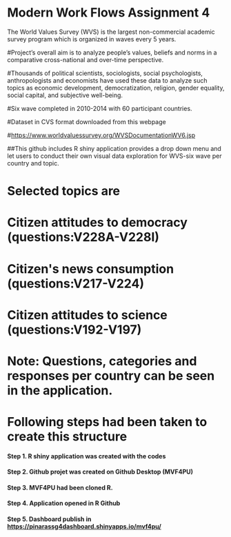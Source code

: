 
# Modern Work Flows Assignment 4

The World Values Survey (WVS) is the largest non-commercial academic survey program which is organized in waves every 5 years.

#Project’s overall aim is to analyze people’s values, beliefs and norms in a comparative cross-national and over-time perspective.

#Thousands of political scientists, sociologists, social psychologists, anthropologists and economists have used these data to analyze such topics as economic development, democratization, religion, gender equality, social capital, and subjective well-being. 

#Six wave completed in 2010-2014 with 60 participant countries.

#Dataset in CVS format downloaded from this webpage

#https://www.worldvaluessurvey.org/WVSDocumentationWV6.jsp


##This github includes R shiny application provides a drop down menu and let users to conduct their  own visual data exploration for WVS-six wave per country and topic.

# Selected topics are 
# Citizen attitudes to democracy (questions:V228A-V228I) 
# Citizen's news consumption (questions:V217-V224)
# Citizen attitudes to science (questions:V192-V197)
# Note: Questions, categories and responses per country can be seen in the application.

# Following steps had been taken to create this structure

#### Step 1. R shiny application was created with the codes

#### Step 2. Github projet was created on Github Desktop (MVF4PU)

#### Step 3. MVF4PU had been cloned R.

#### Step 4. Application opened in R Github 

#### Step 5. Dashboard publish in https://pinarassg4dashboard.shinyapps.io/mvf4pu/




